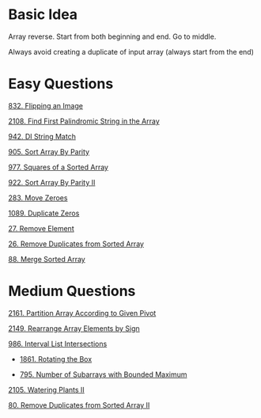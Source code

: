 

# __Basic Idea__
Array reverse. Start from both beginning and end. Go to middle.

Always avoid creating a duplicate of input array (always start from the end)

# __Easy Questions__ 

[832. Flipping an Image](https://leetcode.com/problems/flipping-an-image/)

[2108. Find First Palindromic String in the Array](https://leetcode.com/problems/find-first-palindromic-string-in-the-array/)

[942. DI String Match](https://leetcode.com/problems/di-string-match/)

[905. Sort Array By Parity](https://leetcode.com/problems/sort-array-by-parity/)

[977. Squares of a Sorted Array](https://leetcode.com/problems/squares-of-a-sorted-array/)

[922. Sort Array By Parity II](https://leetcode.com/problems/sort-array-by-parity-ii/)

[283. Move Zeroes](https://leetcode.com/problems/move-zeroes/)

[1089. Duplicate Zeros](https://leetcode.com/problems/duplicate-zeros/)

[27. Remove Element](https://leetcode.com/problems/remove-element/submissions/)

[26. Remove Duplicates from Sorted Array](https://leetcode.com/problems/remove-duplicates-from-sorted-array/)

[88. Merge Sorted Array](https://leetcode.com/problems/merge-sorted-array/)


# __Medium Questions__ 

[2161. Partition Array According to Given Pivot](https://leetcode.com/problems/partition-array-according-to-given-pivot/)

[2149. Rearrange Array Elements by Sign](https://leetcode.com/problems/rearrange-array-elements-by-sign/)

[986. Interval List Intersections](https://leetcode.com/problems/interval-list-intersections/submissions/)

- [1861. Rotating the Box](https://leetcode.com/problems/rotating-the-box/)

- [795. Number of Subarrays with Bounded Maximum](https://leetcode.com/problems/number-of-subarrays-with-bounded-maximum/)

[2105. Watering Plants II](https://leetcode.com/problems/watering-plants-ii/)

[80. Remove Duplicates from Sorted Array II](https://leetcode.com/problems/remove-duplicates-from-sorted-array-ii/)
